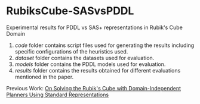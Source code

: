 # RubiksCube-SASvsPDDL
Experimental results for PDDL vs SAS+ representations in Rubik's Cube Domain

1. _code_ folder contains script files used for generating the results including specific configurations of the heuristics used.
2. _dataset_ folder contains the datasets used for evaluation.
3. _models_ folder contains the PDDL models used for evaluation.
4. _results_ folder contains the results obtained for different evaluations mentioned in the paper.
   
Previous Work: [On Solving the Rubik's Cube with Domain-Independent Planners Using Standard Representations](https://arxiv.org/abs/2307.13552)
